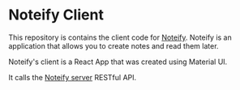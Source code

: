 # Noteify Client
This repository is contains the client code for [Noteify](https://noteify.vercel.app). Noteify is an application that allows you to create notes and read them later.

Noteify's client is a React App that was created using Material UI.

It calls the [Noteify server](https://github.com/AhmedAbbasDeveloper/noteify-server) RESTful API.
